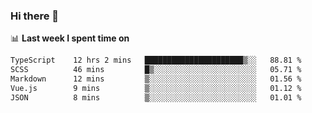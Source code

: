 ### Hi there 👋

<!--
**DBvc/DBvc** is a ✨ _special_ ✨ repository because its `README.md` (this file) appears on your GitHub profile.

Here are some ideas to get you started:

- 🔭 I’m currently working on ...
- 🌱 I’m currently learning ...
- 👯 I’m looking to collaborate on ...
- 🤔 I’m looking for help with ...
- 💬 Ask me about ...
- 📫 How to reach me: ...
- 😄 Pronouns: ...
- ⚡ Fun fact: ...
-->

📊 **Last week I spent time on**
<!--START_SECTION:waka-->

```txt
TypeScript    12 hrs 2 mins   ██████████████████████▒░░   88.81 %
SCSS          46 mins         █▒░░░░░░░░░░░░░░░░░░░░░░░   05.71 %
Markdown      12 mins         ▒░░░░░░░░░░░░░░░░░░░░░░░░   01.56 %
Vue.js        9 mins          ▒░░░░░░░░░░░░░░░░░░░░░░░░   01.12 %
JSON          8 mins          ▒░░░░░░░░░░░░░░░░░░░░░░░░   01.01 %
```

<!--END_SECTION:waka-->
